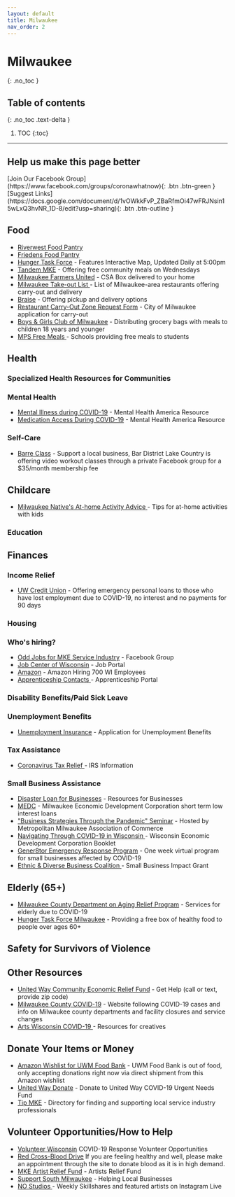 ```yaml
---
layout: default
title: Milwaukee
nav_order: 2
---
```


# Milwaukee
{: .no_toc }

## Table of contents
{: .no_toc .text-delta }

1. TOC
{:toc}

---

## Help us make this page better
<span class="fs-5">
[Join Our Facebook Group](https://www.facebook.com/groups/coronawhatnow){: .btn .btn-green } [Suggest Links](https://docs.google.com/document/d/1vOWkkFvP_ZBaRfmOi47wFRJNsin15wLxQ3hvNR_1D-8/edit?usp=sharing){: .btn .btn-outline }
</span>

## Food



*   [Riverwest Food Pantry](https://www.riverwestfoodpantry.org/#covid19)
*   [Friedens Food Pantry](https://friedenspantry.org/our-services/)
*   [Hunger Task Force](https://www.hungertaskforce.org/what-we-do/emergency-response-plan-covid-19/) - Features Interactive Map, Updated Daily at 5:00pm
*   [Tandem MKE](https://tandemmke.com/) - Offering free community meals on Wednesdays
*   [Milwaukee Farmers United](https://www.milwaukeefarmersunited.com/) - CSA Box delivered to your home
*   [Milwaukee Take-out List ](https://www.tmj4.com/news/coronavirus/heres-how-you-can-get-your-favorite-food-during-the-coronavirus-outbreak) - List of Milwaukee-area restaurants offering carry-out and delivery 
*   [Braise](http://www.braiselocalfood.com/?fbclid=IwAR0ufsU7x2fhpo2mf8j8dX8lGpnbejQcFoc8vbZaJIhLDDLNSnB4dbJrdkY) - Offering pickup and delivery options
*   [Restaurant Carry-Out Zone Request Form](https://city.milwaukee.gov/SpecialEvents/Carry-OutParkingZone#.Xnujci2ZPEY) - City of Milwaukee application for carry-out  
*   [Boys & Girls Club of Milwaukee](https://www.bgcmilwaukee.org/meal-continuation-program/) - Distributing grocery bags with meals to children 18 years and younger
*   [MPS Free Meals ](https://mps.milwaukee.k12.wi.us/en/District/About-MPS/District-News/Covid-19-Updates/03-13-20-MPS-to-Provide-Free-Meals-to-Students.htm) - Schools providing free meals to students 


## Health


### Specialized Health Resources for Communities


### Mental Health



*   [Mental Illness during COVID-19](https://mhanational.org/living-mental-illness-during-covid-19-outbreak-preparing-your-wellness) - Mental Health America Resource
*   [Medication Access During COVID-19](https://mhanational.org/medication-access-during-covid-19) - Mental Health America Resource 


### Self-Care



*   [Barre Class](https://www.facebook.com/groups/319419215702823/?source_id=2325935611011038) - Support a local business, Bar District Lake Country is offering video workout classes through a private Facebook group for a $35/month membership fee 


## Childcare



*   [Milwaukee Native's At-home Activity Advice ](https://www.cbs58.com/news/local-expert-compiles-easy-and-fun-activities-to-do-with-kids-during-covid-19-outbreak) - Tips for at-home activities with kids 


### Education


## Finances


### Income Relief



*   [UW Credit Union](https://www.uwcu.org/campaigns/covid-19/emergency-personal-loans-faqs/) - Offering emergency personal loans to those who have lost employment due to COVID-19, no interest and no payments for 90 days


### Housing


### Who's hiring?



*   [Odd Jobs for MKE Service Industry](https://www.facebook.com/groups/547032259270837/?fref=nf) - Facebook Group
*   [Job Center of Wisconsin](https://jobcenterofwisconsin.com) - Job Portal
*   [Amazon](https://www.wisn.com/article/amazon-hiring-700-jobs-in-wisconsin/31786814#) - Amazon Hiring 700 WI Employees
*   [Apprenticeship Contacts ](https://dwd.wisconsin.gov/apprenticeship/contacts.htm) - Apprenticeship Portal 


### Disability Benefits/Paid Sick Leave


### Unemployment Benefits



*   [Unemployment Insurance](https://dwd.wisconsin.gov/ui/) - Application for Unemployment Benefits


### Tax Assistance



*   [Coronavirus Tax Relief ](https://www.irs.gov/coronavirus)- IRS Information  


### Small Business Assistance



*   [Disaster Loan for Businesses](https://disasterloan.sba.gov/ela/) - Resources for Businesses 
*   [MEDC](https://www.medconline.com) - Milwaukee Economic Development Corporation short term low interest loans
*   ["Business Strategies Through the Pandemic" Seminar](https://register.gotowebinar.com/register/5051604324925335563) - Hosted by Metropolitan Milwaukee Association of Commerce  
*   [Navigating Through COVID-19 in Wisconsin ](https://city.milwaukee.gov/ImageLibrary/Groups/cityDCD/business/images/WEDC_ResourcesforCOVID-19.pdf)- Wisconsin Economic Development Corporation Booklet 
*   [Gener8tor Emergency Response Program](https://www.gener8tor.com/emergency-response-program) - One week virtual program for small businesses affected by COVID-19 
*   [Ethnic & Diverse Business Coalition ](https://www.edbcwisconsin.org/covid19) - Small Business Impact Grant 


## Elderly (65+)



*   [Milwaukee County Department on Aging Relief Program](https://county.milwaukee.gov/files/county/department-on-aging/PDF/MCDACOVID19Updates031920.pdf) - Services for elderly due to COVID-19 
*   [Hunger Task Force Milwaukee](https://www.hungertaskforce.org/what-we-do/get-help-now-covid-19/) - Providing a free box of healthy food to people over ages 60+ 


## Safety for Survivors of Violence


## Other Resources



*   [United Way Community Economic Relief Fund](https://www.unitedwaygmwc.org/Get-Help) - Get Help (call or text, provide zip code)
*   [Milwaukee County COVID-19](https://county.milwaukee.gov/EN/COVID-19) - Website following COVID-19 cases and info on Milwaukee county departments and facility closures and service changes
*   [Arts Wisconsin COVID-19 ](https://www.artswisconsin.org/covid19info/) - Resources for creatives 


## Donate Your Items or Money



*   [Amazon Wishlist for UWM Food Bank](https://www.amazon.com/hz/wishlist/ls/3HUKIK4011Y6E?ref_=wl_share&fbclid=IwAR3-O-OGKgn4N6CvX0AJlqAF9rF1molLhK8gQpZ7MJQ2otidtwt3qgIl5CM) - UWM Food Bank is out of food, only accepting donations right now via direct shipment from this Amazon wishlist
*   [United Way Donate](https://www.unitedwaygmwc.org/Donate/COVID-19-Urgent-Needs-Fund) - Donate to United Way COVID-19 Urgent Needs Fund
*   [Tip MKE](https://www.tipmke.com/) - Directory for finding and supporting local service industry professionals


## Volunteer Opportunities/How to Help



*   [Volunteer Wisconsin](http://volunteerwisconsin.galaxydigital.com/need/?s=1&need_init_id=2976)  COVID-19 Response Volunteer Opportunities 
*   [Red Cross-Blood Drive](http://www.redcrossblood.org) If you are feeling healthy and well, please make an appointment through the site to donate blood as it is in high demand.   
*   [MKE Artist Relief Fund](https://imaginemke.org/mke-artist-relief-fund/donate.php) - Artists Relief Fund
*   [Support South Milwaukee](https://www.53172.org/support/) - Helping Local Businesses 
*   [NO Studios ](https://www.nostudios.com/community-wins) - Weekly Skillshares and featured artists on Instagram Live 
